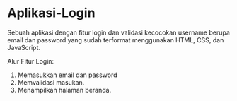 # Aplikasi-Login
Sebuah aplikasi dengan fitur login dan validasi kecocokan username berupa email dan password yang sudah terformat menggunakan HTML, CSS, dan JavaScript.

Alur Fitur Login:
1. Memasukkan email dan password
2. Memvalidasi masukan.
3. Menampilkan halaman beranda.
